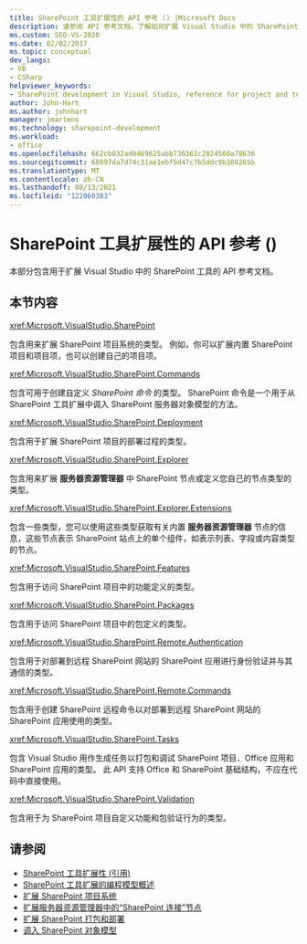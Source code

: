 ```yaml
---
title: SharePoint 工具扩展性的 API 参考 () |Microsoft Docs
description: 请参阅 API 参考文档，了解如何扩展 Visual Studio 中的 SharePoint 工具。 查看相关命名空间（如 VisualStudio）的列表。SharePoint。
ms.custom: SEO-VS-2020
ms.date: 02/02/2017
ms.topic: conceptual
dev_langs:
- VB
- CSharp
helpviewer_keywords:
- SharePoint development in Visual Studio, reference for project and tools extensibility
author: John-Hart
ms.author: johnhart
manager: jmartens
ms.technology: sharepoint-development
ms.workload:
- office
ms.openlocfilehash: 662cb032ad0469625abb736361c2824560a78636
ms.sourcegitcommit: 68897da7d74c31ae1ebf5d47c7b5ddc9b108265b
ms.translationtype: MT
ms.contentlocale: zh-CN
ms.lasthandoff: 08/13/2021
ms.locfileid: "122060383"
---
```

# <a name="api-reference-sharepoint-tools-extensibility"></a>SharePoint 工具扩展性的 API 参考 () 
  本部分包含用于扩展 Visual Studio 中的 SharePoint 工具的 API 参考文档。

## <a name="in-this-section"></a>本节内容
 <xref:Microsoft.VisualStudio.SharePoint>

 包含用来扩展 SharePoint 项目系统的类型。 例如，你可以扩展内置 SharePoint 项目和项目项，也可以创建自己的项目项。

 <xref:Microsoft.VisualStudio.SharePoint.Commands>

 包含可用于创建自定义 *SharePoint 命令* 的类型。 SharePoint 命令是一个用于从 SharePoint 工具扩展中调入 SharePoint 服务器对象模型的方法。

 <xref:Microsoft.VisualStudio.SharePoint.Deployment>

 包含用于扩展 SharePoint 项目的部署过程的类型。

 <xref:Microsoft.VisualStudio.SharePoint.Explorer>

 包含用来扩展 **服务器资源管理器** 中 SharePoint 节点或定义您自己的节点类型的类型。

 <xref:Microsoft.VisualStudio.SharePoint.Explorer.Extensions>

 包含一些类型，您可以使用这些类型获取有关内置 **服务器资源管理器** 节点的信息，这些节点表示 SharePoint 站点上的单个组件，如表示列表、字段或内容类型的节点。

 <xref:Microsoft.VisualStudio.SharePoint.Features>

 包含用于访问 SharePoint 项目中的功能定义的类型。

 <xref:Microsoft.VisualStudio.SharePoint.Packages>

 包含用于访问 SharePoint 项目中的包定义的类型。

 <xref:Microsoft.VisualStudio.SharePoint.Remote.Authentication>

 包含用于对部署到远程 SharePoint 网站的 SharePoint 应用进行身份验证并与其通信的类型。

 <xref:Microsoft.VisualStudio.SharePoint.Remote.Commands>

 包含用于创建 SharePoint 远程命令以对部署到远程 SharePoint 网站的 SharePoint 应用使用的类型。

 <xref:Microsoft.VisualStudio.SharePoint.Tasks>

 包含 Visual Studio 用作生成任务以打包和调试 SharePoint 项目、Office 应用和 SharePoint 应用的类型。 此 API 支持 Office 和 SharePoint 基础结构，不应在代码中直接使用。

 <xref:Microsoft.VisualStudio.SharePoint.Validation>

 包含用于为 SharePoint 项目自定义功能和包验证行为的类型。

## <a name="see-also"></a>请参阅
- [SharePoint 工具扩展性 &#40;引用&#41;](../sharepoint/reference-sharepoint-tools-extensibility.md)
- [SharePoint 工具扩展的编程模型概述](../sharepoint/overview-of-the-programming-model-of-sharepoint-tools-extensions.md)
- [扩展 SharePoint 项目系统](../sharepoint/extending-the-sharepoint-project-system.md)
- [扩展服务器资源管理器中的“SharePoint 连接”节点](../sharepoint/extending-the-sharepoint-connections-node-in-server-explorer.md)
- [扩展 SharePoint 打包和部署](../sharepoint/extending-sharepoint-packaging-and-deployment.md)
- [调入 SharePoint 对象模型](../sharepoint/calling-into-the-sharepoint-object-models.md)
